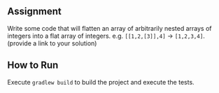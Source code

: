 ## Assignment

Write some code that will flatten an array of arbitrarily nested arrays of integers into a flat array of integers. 
e.g. `[[1,2,[3]],4]` -> `[1,2,3,4]`. (provide a link to your solution)

## How to Run

Execute `gradlew build` to build the project and execute the tests. 
